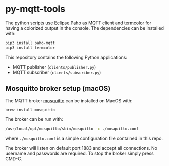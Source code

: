 # py-mqtt-tools

The python scripts use [Eclipse Paho](https://pypi.org/project/paho-mqtt/) as MQTT client and [termcolor](https://pypi.org/project/termcolor/) for having a colorized output in the console. The dependencies can be installed with:

```bash
pip3 install paho-mqtt
pip3 install termcolor
```

This repository contains the following Python applications:

- MQTT publisher (`clients/publisher.py`)
- MQTT subscriber (`clients/subscriber.py`)

## Mosquitto broker setup (macOS)

The MQTT broker [mosquitto](https://mosquitto.org/) can be installed on MacOS with:

```bash
brew install mosquitto
```

The broker can be run with:

```bash
/usr/local/opt/mosquitto/sbin/mosquitto -c ./mosquitto.conf
```

where `./mosquitto.conf` is a simple configuration file contained in this repo.

The broker will listen on default port 1883 and accept all connections. No username and passwords are required. To stop the broker simply press CMD-C.